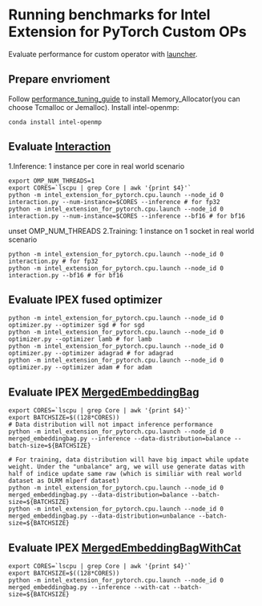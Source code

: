 # Running benchmarks for Intel Extension for PyTorch Custom OPs
Evaluate performance for custom operator with [launcher](../../../../tutorials/intro_launch.md).
## Prepare envrioment
Follow [performance_tuning_guide](../../../../tutorials/Performance_Tuning.md) to install Memory_Allocator(you can choose Tcmalloc or Jemalloc).
Install intel-openmp:

```
conda install intel-openmp
```

## Evaluate [Interaction](../../../../intel_extension_for_pytorch/nn/functional/interaction.py)

1.Inference: 1 instance per core in real world scenario

```
export OMP_NUM_THREADS=1
export CORES=`lscpu | grep Core | awk '{print $4}'`
python -m intel_extension_for_pytorch.cpu.launch --node_id 0 interaction.py --num-instance=$CORES --inference # for fp32
python -m intel_extension_for_pytorch.cpu.launch --node_id 0 interaction.py --num-instance=$CORES --inference --bf16 # for bf16
```
unset OMP_NUM_THREADS
2.Training: 1 instance on 1 socket in real world scenario

```
python -m intel_extension_for_pytorch.cpu.launch --node_id 0 interaction.py # for fp32
python -m intel_extension_for_pytorch.cpu.launch --node_id 0 interaction.py --bf16 # for bf16
```

## Evaluate IPEX fused optimizer
```
python -m intel_extension_for_pytorch.cpu.launch --node_id 0 optimizer.py --optimizer sgd # for sgd
python -m intel_extension_for_pytorch.cpu.launch --node_id 0 optimizer.py --optimizer lamb # for lamb
python -m intel_extension_for_pytorch.cpu.launch --node_id 0 optimizer.py --optimizer adagrad # for adagrad
python -m intel_extension_for_pytorch.cpu.launch --node_id 0 optimizer.py --optimizer adam # for adam
```

## Evaluate IPEX [MergedEmbeddingBag](../../../../intel_extension_for_pytorch/nn/module/merged_embeddingbag.py)
```
export CORES=`lscpu | grep Core | awk '{print $4}'`
export BATCHSIZE=$((128*CORES))
# Data distribution will not impact inference performance
python -m intel_extension_for_pytorch.cpu.launch --node_id 0 merged_embeddingbag.py --inference --data-distribution=balance --batch-size=${BATCHSIZE}

# For training, data distribution will have big impact while update weight. Under the "unbalance" arg, we will use generate datas with half of indice update same raw (which is similiar with real world dataset as DLRM mlperf dataset)
python -m intel_extension_for_pytorch.cpu.launch --node_id 0 merged_embeddingbag.py --data-distribution=balance --batch-size=${BATCHSIZE}
python -m intel_extension_for_pytorch.cpu.launch --node_id 0 merged_embeddingbag.py --data-distribution=unbalance --batch-size=${BATCHSIZE}
```

## Evaluate IPEX [MergedEmbeddingBagWithCat](../../../../intel_extension_for_pytorch/nn/module/merged_embeddingbag.py)
```
export CORES=`lscpu | grep Core | awk '{print $4}'`
export BATCHSIZE=$((128*CORES))
python -m intel_extension_for_pytorch.cpu.launch --node_id 0 merged_embeddingbag.py --inference --with-cat --batch-size=${BATCHSIZE}